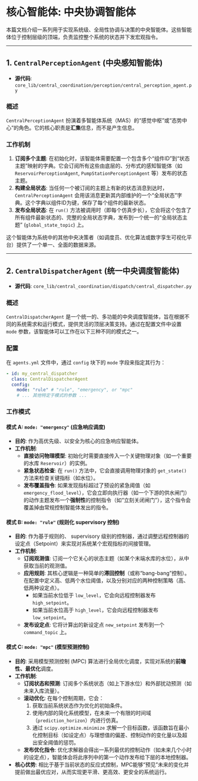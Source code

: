 # 核心智能体: 中央协调智能体

本篇文档介绍一系列用于实现系统级、全局性协调与决策的中央智能体。这些智能体位于控制层级的顶端，负责监控整个系统的状态并下发宏观指令。

---

## 1. `CentralPerceptionAgent` (中央感知智能体)

*   **源代码**: `core_lib/central_coordination/perception/central_perception_agent.py`

### 概述

`CentralPerceptionAgent` 扮演着多智能体系统（MAS）的“感觉中枢”或“态势中心”的角色。它的核心职责是**汇集**信息，而不是产生信息。

### 工作机制

1.  **订阅多个主题**: 在初始化时，该智能体需要配置一个包含多个“组件ID”到“状态主题”映射的字典。它会订阅所有这些由底层的、分布式的感知智能体（如 `ReservoirPerceptionAgent`, `PumpStationPerceptionAgent` 等）发布的状态主题。
2.  **构建全局状态**: 当任何一个被订阅的主题上有新的状态消息到达时，`CentralPerceptionAgent` 会用该消息更新其内部维护的一个“全局状态”字典。这个字典以组件ID为键，保存了每个组件的最新状态。
3.  **发布全局状态**: 在 `run()` 方法被调用时（即每个仿真步长），它会将这个包含了所有组件最新状态的、完整的全局状态字典，发布到一个统一的“全局状态主题” (`global_state_topic`) 上。

这个智能体为系统中的其他中央决策者（如调度员、优化算法或数字孪生可视化平台）提供了一个单一、全面的数据来源。

---

## 2. `CentralDispatcherAgent` (统一中央调度智能体)

*   **源代码**: `core_lib/central_coordination/dispatch/central_dispatcher.py`

### 概述

`CentralDispatcherAgent` 是一个统一的、多功能的中央调度智能体，旨在根据不同的系统需求和运行模式，提供灵活的顶层决策支持。通过在配置文件中设置 `mode` 参数，该智能体可以工作在以下三种不同的模式之一。

### 配置

在 `agents.yml` 文件中，通过 `config` 块下的 `mode` 字段来指定其行为：

```yaml
- id: my_central_dispatcher
  class: CentralDispatcherAgent
  config:
    mode: "rule" # "rule", "emergency", or "mpc"
    # ... 其他特定于模式的参数 ...
```

### 工作模式

#### 模式 A: `mode: "emergency"` (应急响应调度)

*   **目的**: 作为高优先级、以安全为核心的应急响应智能体。
*   **工作机制**:
    *   **直接访问物理模型**: 初始化时需要直接传入一个关键物理对象（如一个重要的水库 `Reservoir`）的实例。
    *   **紧急状态检查**: 在 `run()` 方法中，它会直接调用物理对象的 `get_state()` 方法来检查关键指标（如水位）。
    *   **发布覆盖指令**: 如果发现指标超过了预设的紧急阈值（如 `emergency_flood_level`），它会立即向执行器（如一个下游的供水闸门）的动作主题发布一个**强制性**的控制指令（如“立刻关闭闸门”），这个指令会覆盖掉由常规控制智能体发出的指令。

#### 模式 B: `mode: "rule"` (规则化 supervisory 控制)

*   **目的**: 作为基于规则的、 supervisory 级别的控制器，通过调整远程控制器的设定点（Setpoint）来实现对系统某个宏观指标的间接管理。
*   **工作机制**:
    *   **订阅观测值**: 订阅一个它关心的状态主题（如某个末端水库的水位），从中获取当前的观测值。
    *   **应用规则**: 其核心逻辑是一种简单的**滞回控制**（或称“bang-bang”控制）。在配置中定义高、低两个水位阈值，以及分别对应的两种控制策略（高、低两种设定点）。
        *   如果当前水位低于 `low_level`，它会向远程控制器发布 `high_setpoint`。
        *   如果当前水位高于 `high_level`，它会向远程控制器发布 `low_setpoint`。
    *   **发布设定点**: 它将计算出的新设定点 `new_setpoint` 发布到一个 `command_topic` 上。

#### 模式 C: `mode: "mpc"` (模型预测控制)

*   **目的**: 采用模型预测控制 (MPC) 算法进行全局优化调度，实现对系统的**前瞻性、最优化**调度。
*   **工作机制**:
    *   **订阅状态和预测**: 订阅多个系统状态（如上下游水位）和外部扰动预测（如未来入库流量）。
    *   **滚动优化**: 在每个控制周期，它会：
        1.  获取当前系统状态作为优化的初始条件。
        2.  使用内部的简化系统模型，在未来一个有限的时间域（`prediction_horizon`）内进行仿真。
        3.  通过 `scipy.optimize.minimize` 求解一个目标函数，该函数旨在最小化控制目标（如设定点）与理想值的偏差、控制动作的变化量以及超出安全阈值的惩罚。
    *   **发布优化指令**: 优化求解器会得出一系列最优的控制动作（如未来几个小时的设定点），智能体会将此序列中的第一个动作发布给下层的本地控制器。
*   **核心优势**: 相比于基于当前状态的反应式控制，MPC能够“预见”未来的变化并提前做出最优应对，从而实现更平滑、更高效、更安全的系统运行。
